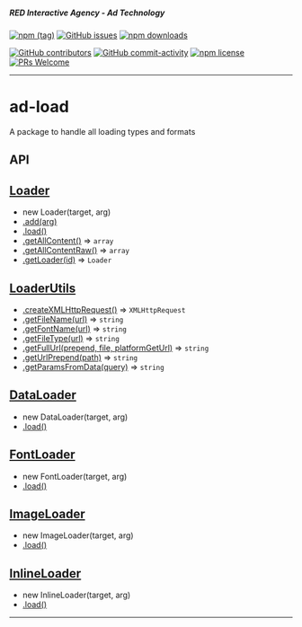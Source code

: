 ##### RED Interactive Agency - Ad Technology

[![npm (tag)](https://img.shields.io/npm/v/@ff0000-ad-tech%2Fad-load.svg?style=flat-square)](https://www.npmjs.com/package/@ff0000-ad-tech%2Fad-load)
[![GitHub issues](https://img.shields.io/github/issues/ff0000-ad-tech/ad-load.svg?style=flat-square)](https://github.com/ff0000-ad-tech/ad-load)
[![npm downloads](https://img.shields.io/npm/dm/@ff0000-ad-tech%2Fad-load.svg?style=flat-square)](https://www.npmjs.com/package/@ff0000-ad-tech%2Fad-load)

[![GitHub contributors](https://img.shields.io/github/contributors/ff0000-ad-tech/ad-load.svg?style=flat-square)](https://github.com/ff0000-ad-tech/ad-load/graphs/contributors/)
[![GitHub commit-activity](https://img.shields.io/github/commit-activity/y/ff0000-ad-tech/ad-load.svg?style=flat-square)](https://github.com/ff0000-ad-tech/ad-load/commits/master)
[![npm license](https://img.shields.io/npm/l/@ff0000-ad-tech%2Fad-load.svg?style=flat-square)](https://github.com/ff0000-ad-tech/ad-load/blob/master/LICENSE)
[![PRs Welcome](https://img.shields.io/badge/PRs-welcome-brightgreen.svg?style=flat-square)](http://makeapullrequest.com)

* * *

# ad-load

A package to handle all loading types and formats

## API

## <a name="Loader" href="./docs/Loader.md">Loader</a>
* new Loader(target, arg)
* <a href="./docs/Loader.md#Loader.add">.add(arg)</a>
* <a href="./docs/Loader.md#Loader.load">.load()</a>
* <a href="./docs/Loader.md#Loader.getAllContent">.getAllContent()</a> ⇒ <code>array</code>
* <a href="./docs/Loader.md#Loader.getAllContentRaw">.getAllContentRaw()</a> ⇒ <code>array</code>
* <a href="./docs/Loader.md#Loader.getLoader">.getLoader(id)</a> ⇒ <code>Loader</code>
## <a name="LoaderUtils" href="./docs/LoaderUtils.md">LoaderUtils</a>
* <a href="./docs/LoaderUtils.md#LoaderUtils.createXMLHttpRequest">.createXMLHttpRequest()</a> ⇒ <code>XMLHttpRequest</code>
* <a href="./docs/LoaderUtils.md#LoaderUtils.getFileName">.getFileName(url)</a> ⇒ <code>string</code>
* <a href="./docs/LoaderUtils.md#LoaderUtils.getFontName">.getFontName(url)</a> ⇒ <code>string</code>
* <a href="./docs/LoaderUtils.md#LoaderUtils.getFileType">.getFileType(url)</a> ⇒ <code>string</code>
* <a href="./docs/LoaderUtils.md#LoaderUtils.getFullUrl">.getFullUrl(prepend, file, platformGetUrl)</a> ⇒ <code>string</code>
* <a href="./docs/LoaderUtils.md#LoaderUtils.getUrlPrepend">.getUrlPrepend(path)</a> ⇒ <code>string</code>
* <a href="./docs/LoaderUtils.md#LoaderUtils.getParamsFromData">.getParamsFromData(query)</a> ⇒ <code>string</code>
## <a name="DataLoader" href="./docs/DataLoader.md">DataLoader</a>
* new DataLoader(target, arg)
* <a href="./docs/DataLoader.md#DataLoader.load">.load()</a>
## <a name="FontLoader" href="./docs/FontLoader.md">FontLoader</a>
* new FontLoader(target, arg)
* <a href="./docs/FontLoader.md#FontLoader.load">.load()</a>
## <a name="ImageLoader" href="./docs/ImageLoader.md">ImageLoader</a>
* new ImageLoader(target, arg)
* <a href="./docs/ImageLoader.md#ImageLoader.load">.load()</a>
## <a name="InlineLoader" href="./docs/InlineLoader.md">InlineLoader</a>
* new InlineLoader(target, arg)
* <a href="./docs/InlineLoader.md#InlineLoader.load">.load()</a>


* * *